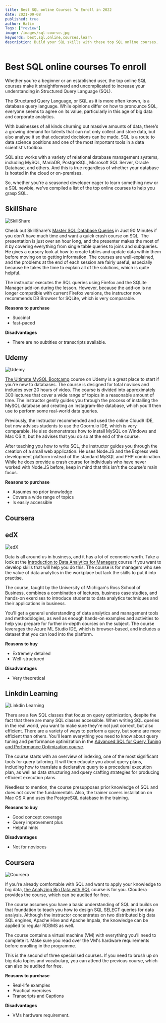 ```yaml
---
title: Best SQL online Courses To Enroll in 2022
date: 2021-09-08
published: true
author: Hatim
Tags: ["review"]
image: /images/sql-course.jpg
keywords: best,sql,online,courses,learn
description: Build your SQL skills with these top SQL online courses.
---
```


# Best SQL online courses To enroll 

Whether you're a beginner or an established user, the top online SQL courses make it straightforward and uncomplicated to increase your understanding in Structured Query Language (SQL).

The Structured Query Language, or SQL as it is more often known, is a database query language. While opinions differ on how to pronounce SQL, everyone seems to agree on its value, particularly in this age of big data and corporate analytics.

With businesses of all kinds churning out massive amounts of data, there's a growing demand for talents that can not only collect and store data, but also analyse it so that educated decisions can be made. SQL is a route to data science positions and one of the most important tools in a data scientist's toolbox.

SQL also works with a variety of relational database management systems, including MySQL, MariaDB, PostgreSQL, Microsoft SQL Server, Oracle Database, and others. And this is true regardless of whether your database is hosted in the cloud or on-premises.

So, whether you're a seasoned developer eager to learn something new or a SQL newbie, we've compiled a list of the top online courses to help you grasp SQL.

## SkillShare

![SkillShare](./skillshare.webp)

Check out SkillShare's [Master SQL Database Queries](https://www.skillshare.com/classes/SQL-Master-SQL-Database-Queries-in-Just-90-Mins/1192226128) in Just 90 Minutes if you don't have much time and want a quick crash course on SQL. The presentation is just over an hour long, and the presenter makes the most of it by covering everything from single table queries to joins and subqueries. He gives a cursory look at how to create tables and update data within them before moving on to getting information. The courses are well-explained, and the problems at the end of each session are fairly useful, especially because he takes the time to explain all of the solutions, which is quite helpful.

The instructor executes the SQL queries using Firefox and the SQLite Manager add-on during the lesson. However, because the add-on is no longer compatible with current Firefox versions, the instructor now recommends DB Browser for SQLite, which is very comparable.

**Reasons to purchase**

- Succinct
- fast-paced

**Disadvantages**

- There are no subtitles or transcripts available.

## Udemy

![Udemy](./udemy.webp)

[The Ultimate MySQL Bootcamp](https://ekaro.in/enkr20220718s13184861) course on Udemy is a great place to start if you're new to databases. The course is designed for total novices and includes over 20 hours of video. The course is divided into approximately 300 lectures that cover a wide range of topics in a reasonable amount of time. The instructor gently guides you through the process of installing the MySQL database and creating an Instagram-like database, which you'll then use to perform some real-world data queries.

Previously, the instructor recommended and used the online Cloud9 IDE, but now advises students to use the Goorm.io IDE, which is very comparable. He also demonstrates how to install MySQL on Windows and Mac OS X, but he advises that you do so at the end of the course.

After teaching you how to write SQL, the instructor guides you through the creation of a small web application. He uses Node.JS and the Express web development platform instead of the standard MySQL and PHP combination. While he does provide a crash course for individuals who have never worked with Node.JS before, keep in mind that this isn't the course's main focus.

**Reasons to purchase**

- Assumes no prior knowledge
- Covers a wide range of topics
- Is easily accessible

## Coursera

## edX

![edX](./edx.webp)

Data is all around us in business, and it has a lot of economic worth.
Take a look at the [Introduction to Data Analytics for Managers ](https://www.edx.org/course/introduction-to-data-analytics-for-managers)course if you want to develop skills that will help you do this.
The course is for managers who see the value of data analytics in the workplace but lack the skills to put it into practise.

The course, taught by the University of Michigan's Ross School of Business, combines a combination of lectures, business case studies, and hands-on exercises to introduce students to data analytics techniques and their applications in business.

You'll get a general understanding of data analytics and management tools and methodologies, as well as enough hands-on examples and activities to help you prepare for further in-depth courses on the subject. The course leverages the Azure ML Studio IDE, which is browser-based, and includes a dataset that you can load into the platform.

**Reasons to buy**

- Extremely detailed
- Well-structured

**Disadvantages**

- Very theoretical

## Linkdin Learning

![Linkdin Learning](./linkdin.webp)

There are a few SQL classes that focus on query optimization, despite the fact that there are many SQL classes accessible. When writing SQL queries in the real world, you want to make sure they're not just correct, but also efficient. There are a variety of ways to perform a query, but some are more efficient than others. You'll learn everything you need to know about query tuning and performance optimization in the [Advanced SQL for Query Tuning and Performance Optimization course](https://www.linkedin.com/learning/advanced-sql-for-query-tuning-and-performance-optimization).

The course starts with an overview of indexing, one of the most significant tools for query tailoring. It will then educate you about query plans, including how to translate a declarative query to a procedural execution plan, as well as data structuring and query crafting strategies for producing efficient execution plans.

Needless to mention, the course presupposes prior knowledge of SQL and does not cover the fundamentals.
Also, the trainer covers installation on Mac OS X and uses the PostgreSQL database in the training.

**Reasons to buy**

- Good concept coverage
- Query improvement plus
- Helpful hints

**Disadvantages**

- Not for novioces

## Coursera

![Coursera](coursera.webp)

If you're already comfortable with SQL and want to apply your knowledge to big data, [the Analyzing Big Data with SQL](https://www.coursera.org/specializations/cloudera-big-data-analysis-sql) course is for you. Cloudera provides the course, which can be audited for free.

The course assumes you have a basic understanding of SQL and builds on that foundation to teach you how to design SQL SELECT queries for data analysis. Although the instructor concentrates on two distributed big data SQL engines, Apache Hive and Apache Impala, the knowledge can be applied to regular RDBMS as well.

The course contains a virtual machine (VM) with everything you'll need to complete it. Make sure you read over the VM's hardware requirements before enrolling in the programme.

This is the second of three specialised courses.
If you need to brush up on big data topics and vocabulary, you can attend the previous course, which can also be audited for free.

**Reasons to purchase**

- Real-life examples
- Practical exercises
- Transcripts and Captions

**Disadvantages**

- VMs hardware requirement.
